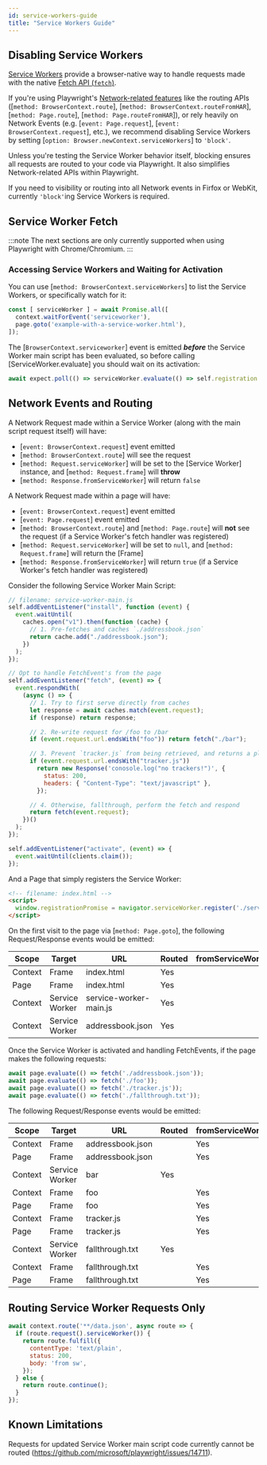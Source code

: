```yaml
---
id: service-workers-guide
title: "Service Workers Guide"
---
```


## Disabling Service Workers

[Service Workers](https://developer.mozilla.org/en-US/docs/Web/API/Service_Worker_API) provide a browser-native way to handle requests made with the native [Fetch API (`fetch`)](https://developer.mozilla.org/en-US/docs/Web/API/Fetch_API).

If you're using Playwright's [Network-related features](./network.md) like the routing APIs ([`method: BrowserContext.route`], [`method: BrowserContext.routeFromHAR`], [`method: Page.route`], [`method: Page.routeFromHAR`]), or rely heavily on Network Events (e.g. [`event: Page.request`], [`event: BrowserContext.request`], etc.), we recommend disabling Service Workers by setting [`option: Browser.newContext.serviceWorkers`] to `'block'`.

Unless you're testing the Service Worker behavior itself, blocking ensures all requests are routed to your code via Playwright. It also simplifies Network-related APIs within Playwright.

If you need to visibility or routing into all Network events in Firfox or WebKit, currently `'block'`ing Service Workers is required.

## Service Worker Fetch

:::note
The next sections are only currently supported when using Playwright with Chrome/Chromium.
:::

### Accessing Service Workers and Waiting for Activation

You can use [`method: BrowserContext.serviceWorkers`] to list the Service Workers, or specifically watch for it:

```js
const [ serviceWorker ] = await Promise.all([
  context.waitForEvent('serviceworker'),
  page.goto('example-with-a-service-worker.html'),
]);
```

The [`BrowserContext.serviceworker`] event is emitted ***before*** the Service Worker main script has been evaluated, so before calling [ServiceWorker.evaluate] you should wait on its activation:

```js
await expect.poll(() => serviceWorker.evaluate(() => self.registration.active?.state)).toBe('activated');
```

## Network Events and Routing

A Network Request made within a Service Worker (along with the main script request itself) will have:

* [`event: BrowserContext.request`] event emitted
* [`method: BrowserContext.route`] will see the request
* [`method: Request.serviceWorker`] will be set to the [Service Worker] instance, and [`method: Request.frame`] will **throw**
* [`method: Response.fromServiceWorker`] will return `false`

A Network Request made within a page will have:

* [`event: BrowserContext.request`] event emitted
* [`event: Page.request`] event emitted
* [`method: BrowserContext.route`] and [`method: Page.route`] will **not** see the request (if a Service Worker's fetch handler was registered)
* [`method: Request.serviceWorker`] will be set to `null`, and [`method: Request.frame`] will return the [Frame]
* [`method: Response.fromServiceWorker`] will return `true` (if a Service Worker's fetch handler was registered)


Consider the following Service Worker Main Script:

```js
// filename: service-worker-main.js
self.addEventListener("install", function (event) {
  event.waitUntil(
    caches.open("v1").then(function (cache) {
      // 1. Pre-fetches and caches `./addressbook.json`
      return cache.add("./addressbook.json");
    })
  );
});

// Opt to handle FetchEvent's from the page
self.addEventListener("fetch", (event) => {
  event.respondWith(
    (async () => {
      // 1. Try to first serve directly from caches
      let response = await caches.match(event.request);
      if (response) return response;

      // 2. Re-write request for /foo to /bar
      if (event.request.url.endsWith("foo")) return fetch("./bar");

      // 3. Prevent `tracker.js` from being retrieved, and returns a placeholder response
      if (event.request.url.endsWith("tracker.js"))
        return new Response('conosole.log("no trackers!")', {
          status: 200,
          headers: { "Content-Type": "text/javascript" },
        });

      // 4. Otherwise, fallthrough, perform the fetch and respond
      return fetch(event.request);
    })()
  );
});

self.addEventListener("activate", (event) => {
  event.waitUntil(clients.claim());
});
```

And a Page that simply registers the Service Worker:

```html
<!-- filename: index.html -->
<script>
  window.registrationPromise = navigator.serviceWorker.register('./service-worker-main.js');
</script>
```

On the first visit to the page via [`method: Page.goto`], the following Request/Response events would be emitted:

| Scope   | Target         | URL                       | Routed | fromServiceWorker |
| -       | -              | -                         | -      | -                 |
| Context | Frame          | index.html                | Yes    |                   |
| Page    | Frame          | index.html                | Yes    |                   |
| Context | Service Worker | service-worker-main.js    | Yes    |                   |
| Context | Service Worker | addressbook.json          | Yes    |                   |


Once the Service Worker is activated and handling FetchEvents, if the page makes the following requests:

```js
await page.evaluate(() => fetch('./addressbook.json'));
await page.evaluate(() => fetch('./foo'));
await page.evaluate(() => fetch('./tracker.js'));
await page.evaluate(() => fetch('./fallthrough.txt'));
```

The following Request/Response events would be emitted:

| Scope   | Target         | URL                       | Routed | fromServiceWorker |
| -       | -              | -                         | -      | -                 |
| Context | Frame          | addressbook.json          |        | Yes               |
| Page    | Frame          | addressbook.json          |        | Yes               |
| Context | Service Worker | bar                       | Yes    |                   |
| Context | Frame          | foo                       |        | Yes               |
| Page    | Frame          | foo                       |        | Yes               |
| Context | Frame          | tracker.js                |        | Yes               |
| Page    | Frame          | tracker.js                |        | Yes               |
| Context | Service Worker | fallthrough.txt           | Yes    |                   |
| Context | Frame          | fallthrough.txt           |        | Yes               |
| Page    | Frame          | fallthrough.txt           |        | Yes               |

## Routing Service Worker Requests Only

```js
await context.route('**/data.json', async route => {
  if (route.request().serviceWorker()) {
    return route.fulfill({
      contentType: 'text/plain',
      status: 200,
      body: 'from sw',
    });
  } else {
    return route.continue();
  }
});
```

## Known Limitations

Requests for updated Service Worker main script code currently cannot be routed (https://github.com/microsoft/playwright/issues/14711).

